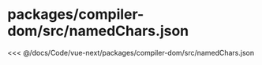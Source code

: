 # packages/compiler-dom/src/namedChars.json

<<< @/docs/Code/vue-next/packages/compiler-dom/src/namedChars.json
